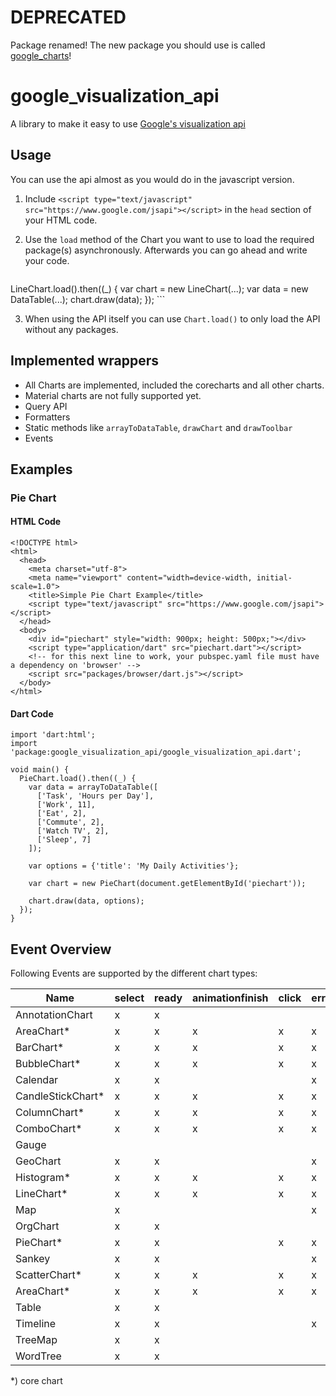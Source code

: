 # DEPRECATED

Package renamed! The new package you should use is called [google_charts](https://pub.dartlang.org/packages/google_charts)!

# google_visualization_api

A library to make it easy to use [Google's visualization api][api]

## Usage

You can use the api almost as you would do in the javascript version.

1. Include `<script type="text/javascript" src="https://www.google.com/jsapi"></script>` in the `head` section of your HTML code.

2. Use the `load` method of the Chart you want to use to load the required package(s) asynchronously. Afterwards you can go ahead and write your code.
    ```
  LineChart.load().then((_) {
    var chart = new LineChart(...);
    var data = new DataTable(...);
    chart.draw(data);
  });
    ```

3. When using the API itself you can use `Chart.load()` to only load the API without any packages.

## Implemented wrappers

- All Charts are implemented, included the corecharts and all other charts.
- Material charts are not fully supported yet.
- Query API
- Formatters
- Static methods like `arrayToDataTable`, `drawChart` and `drawToolbar`
- Events

## Examples

### Pie Chart

#### HTML Code

```
<!DOCTYPE html>
<html>
  <head>
    <meta charset="utf-8">
    <meta name="viewport" content="width=device-width, initial-scale=1.0">
    <title>Simple Pie Chart Example</title>
    <script type="text/javascript" src="https://www.google.com/jsapi"></script>
  </head>
  <body>
    <div id="piechart" style="width: 900px; height: 500px;"></div>
    <script type="application/dart" src="piechart.dart"></script>
    <!-- for this next line to work, your pubspec.yaml file must have a dependency on 'browser' -->
    <script src="packages/browser/dart.js"></script>
  </body>
</html>
```

#### Dart Code
```
import 'dart:html';
import 'package:google_visualization_api/google_visualization_api.dart';

void main() {
  PieChart.load().then((_) {
    var data = arrayToDataTable([
      ['Task', 'Hours per Day'],
      ['Work', 11],
      ['Eat', 2],
      ['Commute', 2],
      ['Watch TV', 2],
      ['Sleep', 7]
    ]);

    var options = {'title': 'My Daily Activities'};

    var chart = new PieChart(document.getElementById('piechart'));

    chart.draw(data, options);
  });
}

```
[api]: https://developers.google.com/chart/

## Event Overview

Following Events are supported by the different chart types:

| Name | select | ready | animationfinish | click | error | onmouseover | onmouseout | regionClick | collapse | rangechange | page | sort | rollup |
| ---- | ------ | ----- | --------------- | ----- | ----- | ----------- | ---------- | ----------- | -------- | ----------- | ---- | ---- | ------ |
| AnnotationChart | x | x |  |  |  |  |  |  |  | x |  |  |  |
| AreaChart* | x | x | x | x | x | x | x |  |  |  |  |  |  |
| BarChart* | x | x | x | x | x | x | x |  |  |  |  |  |  |
| BubbleChart* | x | x | x | x | x | x | x |  |  |  |  |  |  |
| Calendar | x | x |  |  | x | x | x |  |  |  |  |  |  |
| CandleStickChart* | x | x | x | x | x | x | x |  |  |  |  |  |  |
| ColumnChart* | x | x | x | x | x | x | x |  |  |  |  |  |  |
| ComboChart* | x | x | x | x | x | x | x |  |  |  |  |  |  |
| Gauge |  |  |  |  |  |  |  |  |  |  |  |  |  |
| GeoChart | x | x |  |  | x |  |  | x |  |  |  |  |  |
| Histogram* | x | x | x | x | x | x | x |  |  |  |  |  |  |
| LineChart* | x | x | x | x | x | x | x |  |  |  |  |  |  |
| Map | x |  |  |  | x |  |  |  |  |  |  |  |  |
| OrgChart | x | x |  |  |  | x | x |  | x |  |  |  |  |
| PieChart* | x | x |  | x | x | x | x |  |  |  |  |  |  |
| Sankey | x | x |  |  | x | x | x |  |  |  |  |  |  |
| ScatterChart* | x | x | x | x | x | x | x |  |  |  |  |  |  |
| AreaChart* | x | x | x | x | x | x | x |  |  |  |  |  |  |
| Table | x | x |  |  |  |  |  |  |  |  | x | x |  |
| Timeline | x | x |  |  | x | x | x |  |  |  |  |  |  |
| TreeMap | x | x |  |  |  | x | x |  |  |  |  |  | x |
| WordTree | x | x |  |  |  |  |  |  |  |  |  |  |  |

*) core chart
